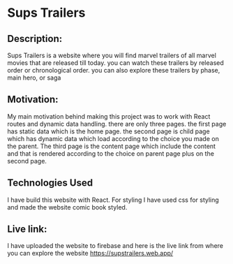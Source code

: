 # Sups Trailers

## Description:

Sups Trailers is a website where you will find marvel trailers of all marvel movies that are released till today. you can watch these trailers by released order or chronological order. you can also explore these trailers by phase, main hero, or saga

## Motivation:

My main motivation behind making this project was to work with React routes and dynamic data handling. there are only three pages. the first page has static data which is the home page. the second page is child page which has dynamic data which load according to the choice you made on the parent. The third page is the content page which include the content and that is rendered according to the choice on parent page plus on the second page.

## Technologies Used
I have build this website with React. For styling I have used css for styling and made the website comic book styled.

## Live link:
I have uploaded the website to firebase and here is the live link from where you can explore the website
https://supstrailers.web.app/
